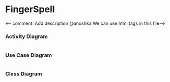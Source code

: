# FingerSpell

<-- comment: Add description @anushka We can use html tags in this file--><br>

### Activity Diagram

<img src="">

### Use Case Diagram

<img src=" ">

### Class Diagram

<img src=" ">
